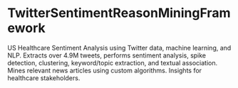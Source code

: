 # TwitterSentimentReasonMiningFramework
US Healthcare Sentiment Analysis using Twitter data, machine learning, and NLP. Extracts over 4.9M tweets, performs sentiment analysis, spike detection, clustering, keyword/topic extraction, and textual association. Mines relevant news articles using custom algorithms. Insights for healthcare stakeholders.
